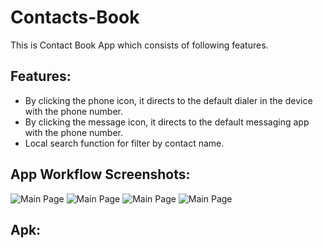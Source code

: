 # Contacts-Book
This is Contact Book App which consists of following features.

## Features:
* By clicking the phone icon, it directs to the default dialer in the device with the phone number.
* By clicking the message icon, it directs to the default messaging app with the phone number.
* Local search function for filter by contact name.

## App Workflow Screenshots:
![Main Page](https://github.com/satyamkr01/Contacts-Book/blob/master/main.png) 
![Main Page](https://github.com/satyamkr01/Contacts-Book/blob/master/call.png)
![Main Page](https://github.com/satyamkr01/Contacts-Book/blob/master/message.png)
![Main Page](https://github.com/satyamkr01/Contacts-Book/blob/master/search.png)

## Apk:
